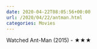 ```yaml
---
date: 2020-04-22T08:05:56+00:00
url: /2020/04/22/antman.html
categories: Movies
---
```

Watched Ant-Man (2015) - ★★★




